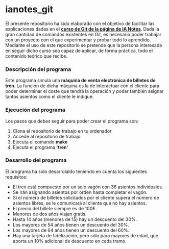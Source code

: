 # ianotes_git
El presente repositorio ha sido elaborado con el objetivo de facilitar las explicaciones dadas en el **[curso de Git de la página de IA Notes](https://ia-notes.com/curso-de-git/)**. Dada la gran cantidad de comandos existentes en Git, es necesario poder trabajar con un proyecto con el que experimentar y probar todo lo aprendido. Mediante el uso de este repositorio se pretende que la persona interesada en seguir dicho curso sea capaz de aplicar, de forma práctica, todo el contenido teórico que recibe.

### Descripción del programa
Este programa simula una **máquina de venta electrónica de billetes de tren**. La función de dicha máquina es la de interactuar con el cliente para poder determinar el coste que tendrá la operación y poder también asignar tantos asientos como el cliente le indique.

### Ejecución del programa
Los pasos que debes seguir para poder crear el programa son:
1. Clona el repositorio de trabajo en tu ordenador
2. Accede al repositorio de trabajo
3. Ejecuta el comando **make**
4. Ejecuta el programa **'tren'**

### Desarrollo del programa
El programa ha sido desarrolaldo teniendo en cuenta los siguientes requisitos:
- El tren está compuesto por un solo vagón con 36 asientos individuales.
- Se irán asignando asientos por orden hasta completar el vagón.
- Si el número de billetes solicitados por el cliente supera el número de asientos libres, se le comunicará al cliente que no hay asientos.
- El precio del billete siempre es de 100€.
- Menores de dos años viajan gratis.
- Hasta 14 años (menores de 15) hay un descuento del 30%.
- Los mayores de 54 años tienen un descuento del 30%.
- Los mayores de 64 años tienen un descuento del 60%.
- Hay una tarjeta de fidelización, pero sólo para mayores de edad, que aporta un 10% adicional de descuento en cada tramo.
